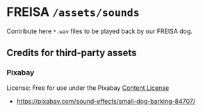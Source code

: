 # FREISA `/assets/sounds`

Contribute here `*.wav` files to be played back by our FREISA dog.

## Credits for third-party assets

### Pixabay

License: Free for use under the Pixabay [Content License](https://pixabay.com/service/license-summary/)

- <https://pixabay.com/sound-effects/small-dog-barking-84707/>

<!-- EOF -->
